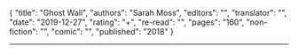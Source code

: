 {
"title": "Ghost Wall",
"authors": "Sarah Moss",
"editors": "",
"translator": "",
"date": "2019-12-27",
"rating": "+",
"re-read": "",
"pages": "160",
"non-fiction": "",
"comic": "",
"published": "2018"
}

---
